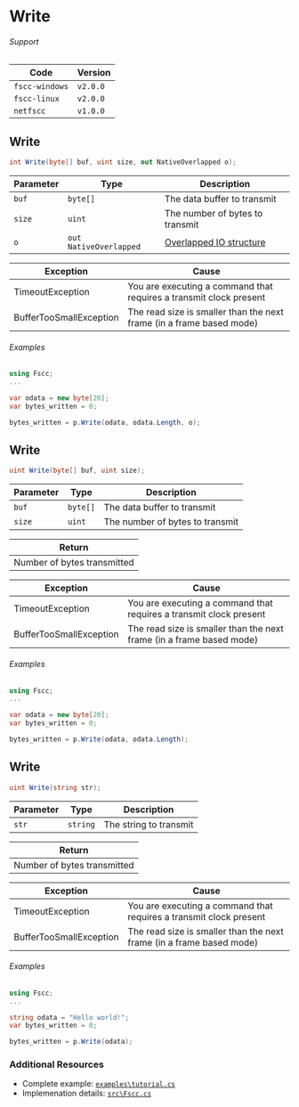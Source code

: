 # Write


###### Support
| Code           | Version
| -------------- | --------
| `fscc-windows` | `v2.0.0` 
| `fscc-linux`   | `v2.0.0` 
| `netfscc`      | `v1.0.0`


## Write
```c#
int Write(byte[] buf, uint size, out NativeOverlapped o);
```

| Parameter    | Type                   | Description
| ------------ | ---------------------- | -----------------------
| `buf`        | `byte[]`               | The data buffer to transmit
| `size`       | `uint`                 | The number of bytes to transmit
| `o`          | `out NativeOverlapped` | [Overlapped IO structure](http://msdn.microsoft.com/en-us/library/windows/desktop/ms686358.aspx)

| Exception               | Cause
| ----------------------- | --------------------------------------------------------------------
| TimeoutException        | You are executing a command that requires a transmit clock present
| BufferTooSmallException | The read size is smaller than the next frame (in a frame based mode)


###### Examples
```c#
using Fscc;
...

var odata = new byte[20];
var bytes_written = 0;

bytes_written = p.Write(odata, odata.Length, o);
```

## Write
```c#
uint Write(byte[] buf, uint size);
```

| Parameter    | Type             | Description
| ------------ | ---------------- | -----------------------
| `buf`        | `byte[]`               | The data buffer to transmit
| `size`       | `uint`                 | The number of bytes to transmit

| Return
| ---------------------------
| Number of bytes transmitted

| Exception               | Cause
| ----------------------- | --------------------------------------------------------------------
| TimeoutException        | You are executing a command that requires a transmit clock present
| BufferTooSmallException | The read size is smaller than the next frame (in a frame based mode)

###### Examples
```c#
using Fscc;
...

var odata = new byte[20];
var bytes_written = 0;

bytes_written = p.Write(odata, odata.Length);
```

## Write
```c#
uint Write(string str);
```

| Parameter | Type     | Description
| --------- | -------- | -----------------------
| `str`     | `string` | The string to transmit

| Return
| ---------------------------
| Number of bytes transmitted

| Exception               | Cause
| ----------------------- | --------------------------------------------------------------------
| TimeoutException        | You are executing a command that requires a transmit clock present
| BufferTooSmallException | The read size is smaller than the next frame (in a frame based mode)

###### Examples
```c#
using Fscc;
...

string odata = "Hello world!";
var bytes_written = 0;

bytes_written = p.Write(odata);
```


### Additional Resources
- Complete example: [`examples\tutorial.cs`](https://github.com/commtech/netfscc/blob/master/examples/tutorial.cs)
- Implemenation details: [`src\Fscc.cs`](https://github.com/commtech/netfscc/blob/master/src/Fscc.cs)
